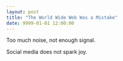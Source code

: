 ```yaml
---
layout: post
title: "The World Wide Web Was a Mistake"
date: 9999-01-01 12:00:00
---
```


Too much noise, not enough signal.

Social media does not spark joy.

